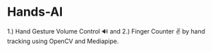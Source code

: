 # Hands-AI
1.) Hand Gesture Volume Control  🔊 and  2.)  Finger Counter ✌️ by hand tracking using OpenCV and Mediapipe.
